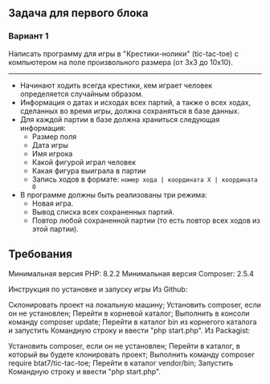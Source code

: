 ## Задача для первого блока
### Вариант 1
Написать программу для игры в "Крестики-нолики" (tic-tac-toe) с компьютером на поле произвольного размера (от 3x3 до 10x10).

* * *

* Начинают ходить всегда крестики, кем играет человек определяется случайным образом. 
* Информация о датах и исходах всех партий, а также о всех ходах, сделанных во время игры, должна сохраняться в базе данных.
* Для каждой партии в базе должна храниться следующая информация:
    * Размер поля
    * Дата игры
    * Имя игрока
    * Какой фигурой играл человек
    * Какая фигура выиграла в партии
    * Запись ходов в формате: 
      `номер хода | координата X | координата O`
* В программе должны быть реализованы три режима:
    * Новая игра.
    * Вывод списка всех сохраненных партий.
    * Повтор любой сохраненной партии (то есть повтор всех ходов из этой партии).

## Требования
Минимальная версия PHP: 8.2.2
Минимальная версия Composer: 2.5.4

Инструкция по установке и запуску игры
Из Github:

Склонировать проект на локальную машину;
Установить composer, если он не установлен;
Перейти в корневой каталог;
Выполнить в консоли команду composer update;
Перейти в каталог bin из корнегого каталога и запустить Командную строку и ввести "php start.php".
Из Packagist:

Установить composer, если он не установлен;
Перейти в каталог, в который вы будете клонировать проект;
Выполнить команду composer require btat7/tic-tac-toe;
Перейти в каталог vendor/bin;
Запустить Командную строку и ввести "php start.php".

